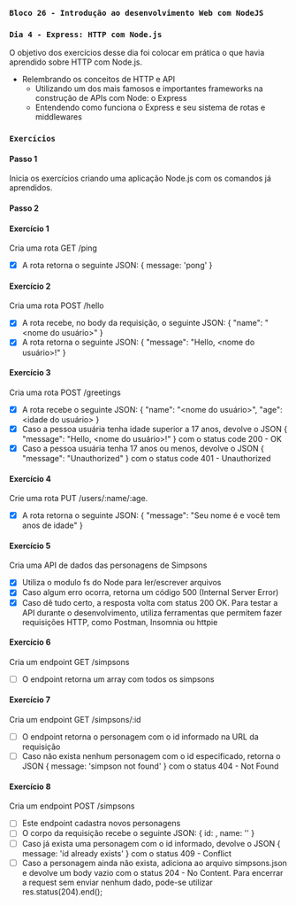 ### `Bloco 26 - Introdução ao desenvolvimento Web com NodeJS`

### `Dia 4 - Express: HTTP com Node.js`

O objetivo dos exercícios desse dia foi colocar em prática o que havia aprendido sobre HTTP com Node.js.

- Relembrando os conceitos de HTTP e API
  - Utilizando um dos mais famosos e importantes frameworks na construção de APIs com Node: o Express
  - Entendendo como funciona o Express e seu sistema de rotas e middlewares

### `Exercícios`

#### Passo 1

Inicia os exercícios criando uma aplicação Node.js com os comandos já aprendidos.

#### Passo 2

#### Exercício 1

Cria uma rota GET /ping

- [x] A rota retorna o seguinte JSON: { message: 'pong' }

#### Exercício 2

Cria uma rota POST /hello

- [x] A rota recebe, no body da requisição, o seguinte JSON: { "name": "<nome do usuário>" }
- [x] A rota retorna o seguinte JSON: { "message": "Hello, <nome do usuário>!" }

#### Exercício 3

Cria uma rota POST /greetings

- [x] A rota recebe o seguinte JSON: { "name": "<nome do usuário>", "age": <idade do usuário> }
- [x] Caso a pessoa usuária tenha idade superior a 17 anos, devolve o JSON { "message": "Hello, <nome do usuário>!" } com o status code 200 - OK
- [x] Caso a pessoa usuária tenha 17 anos ou menos, devolve o JSON { "message": "Unauthorized" } com o status code 401 - Unauthorized

#### Exercício 4

Crie uma rota PUT /users/:name/:age.

- [x] A rota retorna o seguinte JSON: { "message": "Seu nome é <name> e você tem <age> anos de idade" }

#### Exercício 5

Cria uma API de dados das personagens de Simpsons

- [x] Utiliza o modulo fs do Node para ler/escrever arquivos
- [x] Caso algum erro ocorra, retorna um código 500 (Internal Server Error)
- [x] Caso dê tudo certo, a resposta volta com status 200 OK.
Para testar a API durante o desenvolvimento, utiliza ferramentas que permitem fazer requisições HTTP, como Postman, Insomnia ou httpie

#### Exercício 6

Cria um endpoint GET /simpsons

- [ ] O endpoint retorna um array com todos os simpsons

#### Exercício 7

Cria um endpoint GET /simpsons/:id

- [ ] O endpoint retorna o personagem com o id informado na URL da requisição
- [ ] Caso não exista nenhum personagem com o id especificado, retorna o JSON { message: 'simpson not found' } com o status 404 - Not Found

#### Exercício 8

Cria um endpoint POST /simpsons

- [ ] Este endpoint cadastra novos personagens
- [ ] O corpo da requisição recebe o seguinte JSON: { id: <id-da-personagem>, name: '<nome-da-personagem>' }
- [ ] Caso já exista uma personagem com o id informado, devolve o JSON { message: 'id already exists' } com o status 409 - Conflict
- [ ] Caso a personagem ainda não exista, adiciona ao arquivo simpsons.json e devolve um body vazio com o status 204 - No Content. Para encerrar a request sem enviar nenhum dado, pode-se utilizar res.status(204).end();
